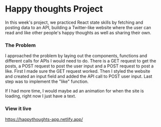 # Happy thoughts Project

In this week's project, we practiced React state skills by fetching and posting data to an API, building a Twitter-like website where the user can read and like other people's happy thoughts as well as sharing their own.

### The Problem

I approached the problem by laying out the components, functions and different calls for APIs I would need to do. There is a GET request to get the posts, a POST request to post the user input and a POST request to post a like. First I made sure the GET request worked. Then I styled the website and created an input field and added the API call to POST user input. Last step was to implement the "like" function.

If I had more time, I would maybe ad an animation for when the site is loading, right now I just have a text.

### View it live

https://happythoughts-app.netlify.app/
